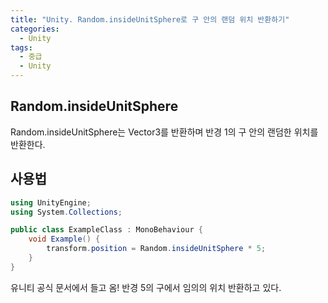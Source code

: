 ```yaml
---
title: "Unity. Random.insideUnitSphere로 구 안의 랜덤 위치 반환하기"
categories:
  - Unity
tags:
  - 중급
  - Unity
---
```


## Random.insideUnitSphere

Random.insideUnitSphere는 Vector3를 반환하며 반경 1의 구 안의 랜덤한 위치를 반환한다.

## 사용법

```c#
using UnityEngine;
using System.Collections;

public class ExampleClass : MonoBehaviour {
    void Example() {
        transform.position = Random.insideUnitSphere * 5;
    }
}
```

유니티 공식 문서에서 들고 옴! 반경 5의 구에서 임의의 위치 반환하고 있다. 